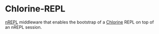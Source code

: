 # Chlorine-REPL

[nREPL](http://github.com/clojure/tools.nrepl) middleware that enables the
bootstrap of a [Chlorine](http://github.com/myguidingstar/chlorine) REPL on top of an nREPL session.
